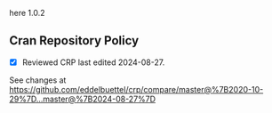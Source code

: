 here 1.0.2

## Cran Repository Policy

- [x] Reviewed CRP last edited 2024-08-27.

See changes at https://github.com/eddelbuettel/crp/compare/master@%7B2020-10-29%7D...master@%7B2024-08-27%7D
